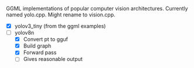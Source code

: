 GGML implementations of popular computer vision architectures. Currently named yolo.cpp. Might rename to vision.cpp.


- [x] yolov3_tiny (from the ggml examples)
- [ ] yolov8n
    - [x] Convert pt to gguf
    - [x] Build graph
    - [x] Forward pass
    - [ ] Gives reasonable output